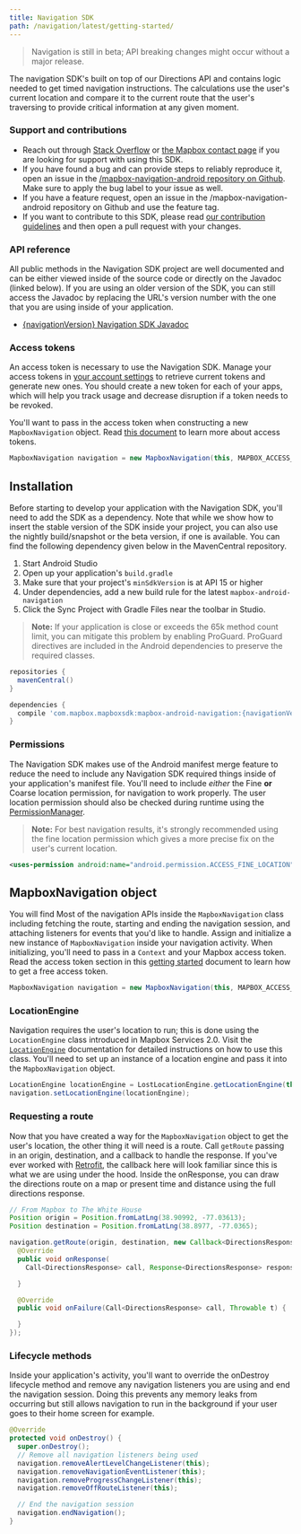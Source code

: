 ```yaml
---
title: Navigation SDK
path: /navigation/latest/getting-started/
---
```


> Navigation is still in beta; API breaking changes might occur without a major release.

The navigation SDK's built on top of our Directions API and contains logic needed to get timed navigation instructions. The calculations use the user's current location and compare it to the current route that the user's traversing to provide critical information at any given moment.

### Support and contributions

- Reach out through [Stack Overflow](https://stackoverflow.com/questions/tagged/mapbox+android) or [the Mapbox contact page](https://www.mapbox.com/contact/) if you are looking for support with using this SDK.
- If you have found a bug and can provide steps to reliably reproduce it, open an issue in the [/mapbox-navigation-android repository on Github](https://github.com/mapbox/mapbox-navigation-android/issues). Make sure to apply the bug label to your issue as well.
- If you have a feature request, open an issue in the /mapbox-navigation-android repository on Github and use the feature tag.
- If you want to contribute to this SDK, please read [our contribution guidelines](https://github.com/mapbox/mapbox-navigation-android/blob/master/CONTRIBUTING.md) and then open a pull request with your changes.

### API reference
All public methods in the Navigation SDK project are well documented and can be either viewed inside of the source code or directly on the Javadoc (linked below). If you are using an older version of the SDK, you can still access the Javadoc by replacing the URL's version number with the one that you are using inside of your application.

- [{navigationVersion} Navigation SDK Javadoc]() <!-- TODO -->

### Access tokens
An access token is necessary to use the Navigation SDK. Manage your access tokens in [your account settings](https://www.mapbox.com/account/apps/) to retrieve current tokens and generate new ones. You should create a new token for each of your apps, which will help you track usage and decrease disruption if a token needs to be revoked.

You'll want to pass in the access token when constructing a new `MapboxNavigation` object. Read [this document](https://www.mapbox.com/help/create-api-access-token/) to learn more about access tokens.

```java
MapboxNavigation navigation = new MapboxNavigation(this, MAPBOX_ACCESS_TOKEN);
```

## Installation
Before starting to develop your application with the Navigation SDK, you'll need to add the SDK as a dependency. Note that while we show how to insert the stable version of the SDK inside your project, you can also use the nightly build/snapshot or the beta version, if one is available. You can find the following dependency given below in the MavenCentral repository.

1. Start Android Studio
2. Open up your application's `build.gradle`
3. Make sure that your project's `minSdkVersion` is at API 15 or higher
4. Under dependencies, add a new build rule for the latest `mapbox-android-navigation`
5. Click the Sync Project with Gradle Files near the toolbar in Studio.

> **Note:** If your application is close or exceeds the 65k method count limit, you can mitigate this problem by enabling ProGuard. ProGuard directives are included in the Android dependencies to preserve the required classes.

```groovy
repositories {
  mavenCentral()
}

dependencies {
  compile 'com.mapbox.mapboxsdk:mapbox-android-navigation:{navigationVersion}'
}
```

### Permissions
The Navigation SDK makes use of the Android manifest merge feature to reduce the need to include any Navigation SDK required things inside of your application's manifest file. You'll need to include _either_ the Fine **or** Coarse location permission, for navigation to work properly. The user location permission should also be checked during runtime using the [PermissionManager](/mapbox-services/latest/telemetry/#permissionsmanager).

> **Note:** For best navigation results, it's strongly recommended using the fine location permission which gives a more precise fix on the user's current location.

```xml
<uses-permission android:name="android.permission.ACCESS_FINE_LOCATION" />
```

## MapboxNavigation object
You will find Most of the navigation APIs inside the `MapboxNavigation` class including fetching the route, starting and ending the navigation session, and attaching listeners for events that you'd like to handle. Assign and initialize a new instance of `MapboxNavigation` inside your navigation activity. When initializing, you'll need to pass in a `Context` and your Mapbox access token. Read the access token section in this [getting started](#access-tokens) document to learn how to get a free access token.

```java
MapboxNavigation navigation = new MapboxNavigation(this, MAPBOX_ACCESS_TOKEN);
```

### LocationEngine
Navigation requires the user's location to run; this is done using the `LocationEngine` class introduced in Mapbox Services 2.0. Visit the [`LocationEngine`](/mapbox-services/2.0.1/telemetry/#locationengine) documentation for detailed instructions on how to use this class. You'll need to set up an instance of a location engine and pass it into the `MapboxNavigation` object.

```java
LocationEngine locationEngine = LostLocationEngine.getLocationEngine(this);
navigation.setLocationEngine(locationEngine);
```

### Requesting a route
Now that you have created a way for the `MapboxNavigation` object to get the user's location, the other thing it will need is a route. Call `getRoute` passing in an origin, destination, and a callback to handle the response. If you've ever worked with [Retrofit](http://square.github.io/retrofit/), the callback here will look familiar since this is what we are using under the hood. Inside the onResponse, you can draw the directions route on a map or present time and distance using the full directions response.

```java
// From Mapbox to The White House
Position origin = Position.fromLatLng(38.90992, -77.03613);
Position destination = Position.fromLatLng(38.8977, -77.0365);

navigation.getRoute(origin, destination, new Callback<DirectionsResponse>() {
  @Override
  public void onResponse(
    Call<DirectionsResponse> call, Response<DirectionsResponse> response) {

  }

  @Override
  public void onFailure(Call<DirectionsResponse> call, Throwable t) {

  }
});
```

### Lifecycle methods
Inside your application's activity, you'll want to override the onDestroy lifecycle method and remove any navigation listeners you are using and end the navigation session. Doing this prevents any memory leaks from occurring but still allows navigation to run in the background if your user goes to their home screen for example.

```java
@Override
protected void onDestroy() {
  super.onDestroy();
  // Remove all navigation listeners being used
  navigation.removeAlertLevelChangeListener(this);
  navigation.removeNavigationEventListener(this);
  navigation.removeProgressChangeListener(this);
  navigation.removeOffRouteListener(this);

  // End the navigation session
  navigation.endNavigation();
}
```
